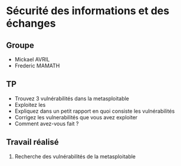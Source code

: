 # Sécurité des informations et des échanges

## Groupe

- Mickael AVRIL
- Frederic MAMATH

## TP

- Trouvez 3 vulnérabilités dans la metasploitable
- Exploitez les
- Expliquez dans un petit rapport en quoi consiste les vulnérabilités
- Corrigez les vulnerabilités que vous avez exploiter
- Comment avez-vous fait ?

## Travail réalisé

1. Recherche des vulnérabilités de la metasploitable
